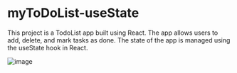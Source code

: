 # myToDoList-useState

This project is a TodoList app built using React. The app allows users to add, delete, and mark tasks as done. The state of the app is managed using the useState hook in React.

![image](https://github.com/Hashemi-Amir/myToDoList-useState/assets/58905924/eb7513db-badd-487a-8813-3f52ff6cff4d)

